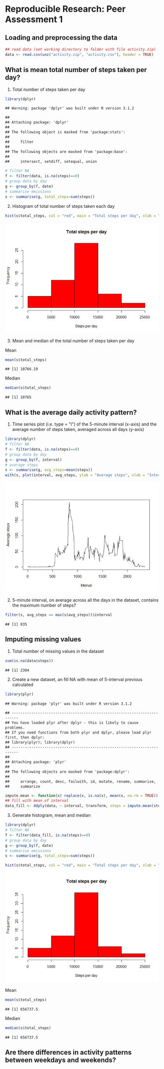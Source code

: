 # Reproducible Research: Peer Assessment 1


## Loading and preprocessing the data


```r
## read data (set working directory to folder with file activity.zip)
data <- read.csv(unz("activity.zip", "activity.csv"), header = TRUE)
```

## What is mean total number of steps taken per day?

1. Total number of steps taken per day


```r
library(dplyr)    
```

```
## Warning: package 'dplyr' was built under R version 3.1.2
```

```
## 
## Attaching package: 'dplyr'
## 
## The following object is masked from 'package:stats':
## 
##     filter
## 
## The following objects are masked from 'package:base':
## 
##     intersect, setdiff, setequal, union
```

```r
# filter NA
f <- filter(data, is.na(steps)==0)
# group data by day
g <- group_by(f, date)
# summarise emissions
s <- summarise(g, total_steps=sum(steps))
```

2. Histogram of total number of steps taken each day


```r
hist(s$total_steps, col = "red", main = "Total steps per day", xlab = "Steps per day")
```

![](PA1_template_files/figure-html/unnamed-chunk-3-1.png) 

3. Mean and median of the total number of steps taken per day

Mean

```r
mean(s$total_steps)
```

```
## [1] 10766.19
```

Median

```r
median(s$total_steps)
```

```
## [1] 10765
```

## What is the average daily activity pattern?

1. Time series plot (i.e. type = "l") of the 5-minute interval (x-axis) and the average number of steps taken, averaged across all days (y-axis)


```r
library(dplyr)    
# filter NA
f <- filter(data, is.na(steps)==0)
# group data by day
g <- group_by(f, interval)
# average steps
s <- summarise(g, avg_steps=mean(steps))
with(s, plot(interval, avg_steps, ylab = "Average steps", xlab = "Interval", type = "l"))
```

![](PA1_template_files/figure-html/unnamed-chunk-6-1.png) 

2. 5-minute interval, on average across all the days in the dataset, contains the maximum number of steps?


```r
filter(s, avg_steps == max(s$avg_steps))$interval
```

```
## [1] 835
```

## Imputing missing values

1. Total number of missing values in the dataset


```r
sum(is.na(data$steps))
```

```
## [1] 2304
```

2. Create a new dataset, an fill NA with mean of 5-interval previous calculated


```r
library(plyr)
```

```
## Warning: package 'plyr' was built under R version 3.1.2
```

```
## -------------------------------------------------------------------------
## You have loaded plyr after dplyr - this is likely to cause problems.
## If you need functions from both plyr and dplyr, please load plyr first, then dplyr:
## library(plyr); library(dplyr)
## -------------------------------------------------------------------------
## 
## Attaching package: 'plyr'
## 
## The following objects are masked from 'package:dplyr':
## 
##     arrange, count, desc, failwith, id, mutate, rename, summarise,
##     summarize
```

```r
impute.mean <- function(x) replace(x, is.na(x), mean(x, na.rm = TRUE))
## fill with mean of interval
data_fill <- ddply(data, ~ interval, transform, steps = impute.mean(steps))
```

3. Generate histogram, mean and median


```r
library(dplyr)    
# filter NA
f <- filter(data_fill, is.na(steps)==0)
# group data by day
g <- group_by(f, date)
# summarise emissions
s <- summarise(g, total_steps=sum(steps))
```


```r
hist(s$total_steps, col = "red", main = "Total steps per day", xlab = "Steps per day")
```

![](PA1_template_files/figure-html/unnamed-chunk-11-1.png) 

Mean

```r
mean(s$total_steps)
```

```
## [1] 656737.5
```

Median

```r
median(s$total_steps)
```

```
## [1] 656737.5
```

## Are there differences in activity patterns between weekdays and weekends?
